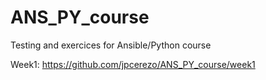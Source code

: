 # ANS_PY_course

Testing and exercices for Ansible/Python course

Week1: https://github.com/jpcerezo/ANS_PY_course/week1
